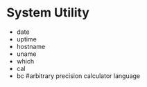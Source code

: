 # System Utility

* date
* uptime
* hostname
* uname
* which
* cal
* bc            #arbitrary precision calculator language
